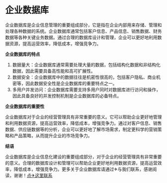 # 企业数据库

企业数据库是企业信息管理的重要组成部分，它是指在企业内部用来存储、管理和处理各种数据的系统。企业数据库通常包括客户信息、产品信息、销售数据、财务数据等各种关键业务数据。通过合理的数据库设计和管理，企业可以更好地利用数据资源，提高运营效率，降低成本，增强竞争力。

**企业数据库的特点**

1. 数据量大：企业数据库通常需要处理大量的数据，包括结构化数据和非结构化数据，因此需要具备高性能和高可扩展性。
2. 数据安全：企业数据库中的数据往往是机密性很高的，包括客户隐私、商业机密等，因此数据安全性是企业数据库的重要特点之一。
3. 多用户并发访问：企业数据库需要支持多用户同时对数据库进行访问和操作，因此具备良好的并发控制机制是企业数据库的必备特点。

**企业数据库的重要性**

企业数据库对于企业的经营管理具有非常重要的意义。它可以帮助企业更好地管理和利用数据资源，提高运营效率，降低成本，增强竞争力。通过对客户信息、销售数据、供应链数据等的分析，企业可以更好地了解市场需求，制定更科学的营销策略和产品策略，从而提升企业的市场竞争力。

**结语**

企业数据库是企业信息化建设的重要组成部分，对于企业的经营管理具有非常重要的意义。合理的数据库设计和管理可以帮助企业更好地利用数据资源，提高运营效率，降低成本，增强竞争力。更多关于企业数据库请通过✈与我们联系，感谢阅读，谢谢！[点✈这里联系](https://www.k02.cc)